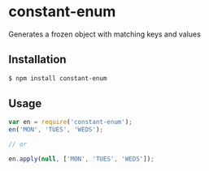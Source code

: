 constant-enum
=============

Generates a frozen object with matching keys and values

## Installation

```bash
$ npm install constant-enum
```

## Usage

```javascript
var en = require('constant-enum');
en('MON', 'TUES', 'WEDS');

// or

en.apply(null, ['MON', 'TUES', 'WEDS']);
```
